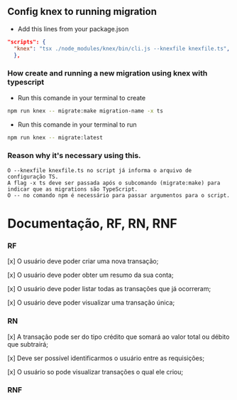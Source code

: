## Config knex to running migration

- Add this lines from your package.json

```json
"scripts": {
  "knex": "tsx ./node_modules/knex/bin/cli.js --knexfile knexfile.ts",
  },
```

### How create and running a new migration using knex with typescript

- Run this comande in your terminal to create

```bash
npm run knex -- migrate:make migration-name -x ts
```

- Run this comande in your terminal to run

```bash
npm run knex -- migrate:latest
```

### Reason why it's necessary using this.
```
O --knexfile knexfile.ts no script já informa o arquivo de configuração TS.
A flag -x ts deve ser passada após o subcomando (migrate:make) para indicar que as migrations são TypeScript.
O -- no comando npm é necessário para passar argumentos para o script.
```

# Documentação, RF, RN, RNF

### RF

[x] O usuário deve poder criar uma nova transação;

[x] O usuário deve poder obter um resumo da sua conta;

[x] O usuário deve poder listar todas as transações que já ocorreram;

[x] O usuário deve poder visualizar uma transação única;

### RN

[x] A transação pode ser do tipo crédito que somará ao valor total ou débito que subtrairá;

[x] Deve ser possível identificarmos o usuário entre as requisições;

[x] O usuário so pode visualizar transações o qual ele criou;

### RNF
